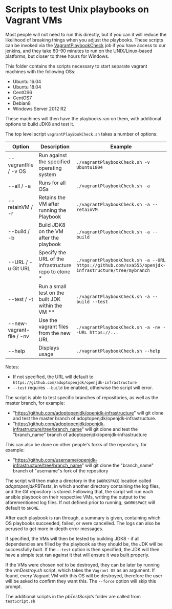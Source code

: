 # Scripts to test Unix playbooks on Vagrant VMs

Most people will not need to run this directly, but if you can it will
reduce the likelihood of breaking things when you adjust the playbooks.
These scripts can be invoked via the
[VagrantPlaybookCheck](https://ci.adoptopenjdk.net/view/work%20in%20progress/job/VagrantPlaybookCheck/)
job if you have access to our jenkins, and they take 60-90 minutes to run
on the UNIX/Linux-based platforms, but closer to three hours for Windows.

This folder contains the scripts necessary to start separate vagrant machines with the following OSs:

* Ubuntu 16.04
* Ubuntu 18.04
* CentOS6
* CentOS7
* Debian8
* Windows Server 2012 R2

These machines will then have the playbooks ran on them, with additional options to build JDK8 and test it.

The top level script `vagrantPlayBookCheck.sh` takes a number of options:

| Option                   | Description                                           | Example                                                                                             |
|--------------------------|-------------------------------------------------------|-----------------------------------------------------------------------------------------------------|
| --vagrantfile / -v OS    | Run against the specified operating system            | `./vagrantPlaybookCheck.sh -v Ubuntu1804`                                                           |
| --all / -a               | Runs for all OSs                                      | `./vagrantPlaybookCheck.sh -a`                                                                      |
| --retainVM / -r          | Retains the VM after running the Playbook             | `./vagrantPlaybookCheck.sh -a --retainVM`                                                           |
| --build / -b             | Build JDK8 on the VM after the playbook               | `./vagrantPlaybookCheck.sh -a --build`                                                              |
| --URL / -u Git URL       | Specify the URL of the infrastructure repo to clone * | `./vagrantPlaybookCheck.sh -a --URL https://github.com/sxa555/openjdk-infrastructure/tree/mybranch` |
| --test / -t              | Run a small test on the built JDK within the VM **    | `./vagrantPlaybookCheck.sh -a --build --test`                                                       |
| --new-vagrant-file / -nv | Use the vagrant files from the new URL                | `./vagrantPlaybookCheck.sh -a -nv --URL https://...`                                                |
| --help                   | Displays usage                                        | `./vagrantPlaybookCheck.sh --help`                                                                  |

Notes:
 - If not specified, the URL will default to `https://github.com/adoptopenjdk/openjdk-infrastructure`
 - `--test` requires `--build` be enabled, otherwise the script will error.

The script is able to test specific branches of repositories, as well as the master branch, for example:
* "https://github.com/adoptopenjdk/openjdk-infrastructure" will git clone and test the master branch of adoptopenjdk/openjdk-infrastructure.
* "https://github.com/adoptopenjdk/openjdk-infrastructure/tree/branch_name" will git clone and test the "branch_name" branch of adoptopenjdk/openjdk-infrastructure

This can also be done on other people's forks of the repository, for example:
* "https://github.com/username/openjdk-infrastructure/tree/branch_name" will git clone the "branch_name" branch of "username"s fork of the repository 

The script will then make a directory in the `$WORKSPACE` location called _adoptopenjdkPBTests_, in which another directory containing the log files, and the Git repository is stored. Following that, the script will run each ansible playbook on their respective VMs, writing the output to the aforementioned log files. If not defined prior to running, `$WORKSPACE` will default to `$HOME`. 

After each playbook is ran through, a summary is given, containing which OS playbooks succeeded, failed, or were cancelled. The logs can also be perused to get more in-depth error messages.

If specified, the VMs will then be tested by building JDK8 - if all dependencies are filled by the playbook as they should be, the JDK will be successfully built. If the `--test` option is then specified, the JDK will then have a simple test ran against it that will ensure it was built properly.

If the VMs were chosen *not* to be destroyed, they can be later by running the _vmDestroy.sh_ script, which takes the `Vagrant OS` as an argument. If found, every Vagrant VM with this OS will be destroyed, therefore the user will be asked to confirm they want this. The `--force` option will skip this prompt.

The additional scripts in the _pbTestScripts_ folder are called from `testScript.sh`

